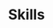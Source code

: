 ---
# An instance of the Featurette widget.
# Documentation: https://wowchemy.com/docs/page-builder/
widget: featurette

# This file represents a page section.
headless: true

# Order that this section appears on the page.
weight: 30

title: Skills
subtitle:

# Showcase personal skills or business features.
# - Add/remove as many `feature` blocks below as you like.
# - For available icons, see: https://wowchemy.com/docs/page-builder/#icons
feature:
- description: 100%
  icon: java
  icon_pack: fab
  name: Java
- description: 100%
  icon: cloud
  icon_pack: fas
  name: Cloud Computing
- description: 100%
  icon: poo-storm
  icon_pack: fas
  name: Stream Processing Engine
- description: 100%
  icon: broadcast-tower
  icon_pack: fas
  name: Edge Computing
- description: 80%
  icon: python
  icon_pack: fas
  name: Python
- description: 80%
  icon: r-project
  icon_pack: fas
  name: R

# Uncomment to use emoji icons.
- icon = ":smile:"
  icon_pack = "emoji"
  name = "Emojiness"
  description = "100%"  

# Uncomment to use custom SVG icons.
# Place custom SVG icon in `assets/images/icon-pack/`, creating folders if necessary.
# Reference the SVG icon name (without `.svg` extension) in the `icon` field.
#- icon = "your-custom-icon-name"
#  icon_pack = "custom"
#  name = "Surfing"
#  description = "90%"
---